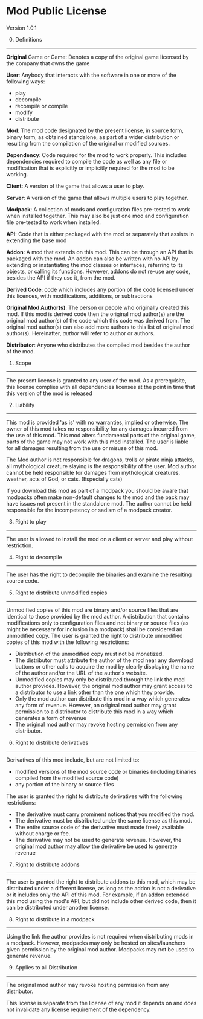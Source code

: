 Mod Public License
============================

Version 1.0.1

0. Definitions
--------------

**Original** Game or Game: Denotes a copy of the original game licensed by the company that owns the game

**User**: Anybody that interacts with the software in one or more of the following ways:
- play
- decompile
- recompile or compile
- modify
- distribute

**Mod**: The mod code designated by the present license, in source form, binary
form, as obtained standalone, as part of a wider distribution or resulting from
the compilation of the original or modified sources.

**Dependency**: Code required for the mod to work properly. This includes
dependencies required to compile the code as well as any file or modification
that is explicitly or implicitly required for the mod to be working.

**Client**: A version of the game that allows a user to play.

**Server**: A version of the game that allows multiple users to play together.

**Modpack**: A collection of mods and configuration files pre-tested to work when installed together. This may also be just one mod and configuration file pre-tested to work when installed.

**API**: Code that is either packaged with the mod or separately that assists in extending the base mod

**Addon**: A mod that extends on this mod. This can be through an API that is packaged with the mod. An addon can also be written with no API by extending or instantiating the mod classes or interfaces, referring to its objects, or calling its functions. However, addons do not re-use any code, besides the API if they use it, from the mod.

**Derived Code**: code which includes any portion of the code licensed under this licences, with modifications, additions, or subtractions

**Original Mod Author(s)**: The person or people who originally created this mod. If this mod is derived code then the original mod author(s) are the original mod author(s) of the code which this code was derived from. The original mod author(s) can also add more authors to this list of original mod author(s). Hereinafter, *author* will refer to author or authors.

**Distributor**: Anyone who distributes the compiled mod besides the author of the mod.

1. Scope
--------

The present license is granted to any user of the mod. As a prerequisite, this license complies with all dependencies licenses at the point in time that this version of the mod is released

2. Liability
------------

This mod is provided 'as is' with no warranties, implied or otherwise. The owner
of this mod takes no responsibility for any damages incurred from the use of
this mod. This mod alters fundamental parts of the original game, parts of
the game may not work with this mod installed. The user is liable for all damages resulting from the use or misuse of this mod.

The Mod author is not responsible for dragons, trolls or pirate ninja attacks, all mythological creature slaying is the responsibility of the user. Mod author cannot be held responsible for damages from mythological creatures, weather, acts of God, or cats. (Especially cats)

If you download this mod as part of a modpack you should be aware that modpacks often make non-default changes to the mod and the pack may have issues not present in the standalone mod. The author cannot be held responsible for the incompetency or sadism of a modpack creator.

3. Right to play
----------------

The user is allowed to install the mod on a client or server and play without restriction.

4. Right to decompile
---------------------

The user has the right to decompile the binaries and examine the resulting source code.

5. Right to distribute unmodified copies
----------------------------------------

Unmodified copies of this mod are binary and/or source files that are identical to those provided by the mod author. A distribution that contains modifications only to configuration files and not binary or source files (as might be necessary for inclusion in a modpack) shall be considered an unmodified copy. The user is granted the right to distribute unmodified copies of this mod with the following restrictions:
- Distribution of the unmodified copy must not be monetized.
- The distributor must attribute the author of the mod near any download buttons or other calls to acquire the mod by clearly displaying the name of the author and/or the URL of the author's website.
- Unmodified copies may only be distributed through the link the mod author provides. However, the original mod author may grant access to a distributor to use a link other than the one which they provide.
- Only the mod author can distribute this mod in a way which generates any form of revenue. However, an original mod author may grant permission to a distributor to distribute this mod in a way which generates a form of revenue
- The original mod author may revoke hosting permission from any distributor.

6. Right to distribute derivatives
----------------------------------

Derivatives of this mod include, but are not limited to:
- modified versions of the mod source code or binaries (including binaries compiled from the modified source code)
- any portion of the binary or source files

The user is granted the right to distribute derivatives with the following restrictions:
- The derivative must carry prominent notices that you modified the mod.
- The derivative must be distributed under the same license as this mod.
- The entire source code of the derivative must made freely available without charge or fee.
- The derivative may not be used to generate revenue. However, the original mod author may allow the derivative be used to generate revenue

7. Right to distribute addons
-----------------------------

The user is granted the right to distribute addons to this mod, which may be distributed under a different license, as long as the addon is not a derivative or it includes only the API of this mod. For example, if an addon extended this mod using the mod's API, but did not include other derived code, then it can be distributed under another license.

8. Right to distribute in a modpack
-----------------------------------

Using the link the author provides is not required when distributing mods in a modpack. However, modpacks may only be hosted on sites/launchers given permission by the original mod author. Modpacks may not be used to generate revenue.

9. Applies to all Distribution
------------------------------
The original mod author may revoke hosting permission from any distributor.

This license is separate from the license of any mod it depends on and does not invalidate any license requirement of the dependency.
